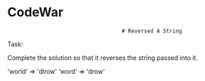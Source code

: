 # CodeWar
                                        # Reversed A String

Task:

Complete the solution so that it reverses the string passed into it.

'world'  =>  'dlrow'
'word'   =>  'drow'